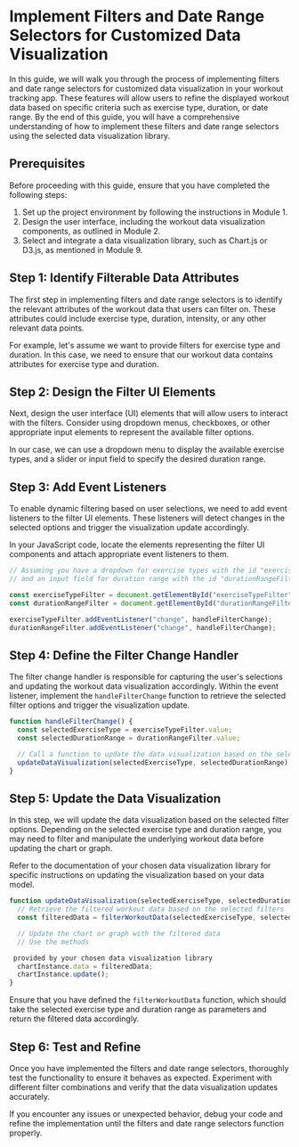 #  Implement Filters and Date Range Selectors for Customized Data Visualization

In this guide, we will walk you through the process of implementing filters and date range selectors for customized data visualization in your workout tracking app. These features will allow users to refine the displayed workout data based on specific criteria such as exercise type, duration, or date range. By the end of this guide, you will have a comprehensive understanding of how to implement these filters and date range selectors using the selected data visualization library.

## Prerequisites

Before proceeding with this guide, ensure that you have completed the following steps:

1. Set up the project environment by following the instructions in Module 1.
2. Design the user interface, including the workout data visualization components, as outlined in Module 2.
3. Select and integrate a data visualization library, such as Chart.js or D3.js, as mentioned in Module 9.

## Step 1: Identify Filterable Data Attributes

The first step in implementing filters and date range selectors is to identify the relevant attributes of the workout data that users can filter on. These attributes could include exercise type, duration, intensity, or any other relevant data points.

For example, let's assume we want to provide filters for exercise type and duration. In this case, we need to ensure that our workout data contains attributes for exercise type and duration.

## Step 2: Design the Filter UI Elements

Next, design the user interface (UI) elements that will allow users to interact with the filters. Consider using dropdown menus, checkboxes, or other appropriate input elements to represent the available filter options.

In our case, we can use a dropdown menu to display the available exercise types, and a slider or input field to specify the desired duration range.

## Step 3: Add Event Listeners

To enable dynamic filtering based on user selections, we need to add event listeners to the filter UI elements. These listeners will detect changes in the selected options and trigger the visualization update accordingly.

In your JavaScript code, locate the elements representing the filter UI components and attach appropriate event listeners to them.

```javascript
// Assuming you have a dropdown for exercise types with the id "exerciseTypeFilter"
// and an input field for duration range with the id "durationRangeFilter"

const exerciseTypeFilter = document.getElementById("exerciseTypeFilter");
const durationRangeFilter = document.getElementById("durationRangeFilter");

exerciseTypeFilter.addEventListener("change", handleFilterChange);
durationRangeFilter.addEventListener("change", handleFilterChange);
```

## Step 4: Define the Filter Change Handler

The filter change handler is responsible for capturing the user's selections and updating the workout data visualization accordingly. Within the event listener, implement the `handleFilterChange` function to retrieve the selected filter options and trigger the visualization update.

```javascript
function handleFilterChange() {
  const selectedExerciseType = exerciseTypeFilter.value;
  const selectedDurationRange = durationRangeFilter.value;

  // Call a function to update the data visualization based on the selected filters
  updateDataVisualization(selectedExerciseType, selectedDurationRange);
}
```

## Step 5: Update the Data Visualization

In this step, we will update the data visualization based on the selected filter options. Depending on the selected exercise type and duration range, you may need to filter and manipulate the underlying workout data before updating the chart or graph.

Refer to the documentation of your chosen data visualization library for specific instructions on updating the visualization based on your data model.

```javascript
function updateDataVisualization(selectedExerciseType, selectedDurationRange) {
  // Retrieve the filtered workout data based on the selected filters
  const filteredData = filterWorkoutData(selectedExerciseType, selectedDurationRange);

  // Update the chart or graph with the filtered data
  // Use the methods

 provided by your chosen data visualization library
  chartInstance.data = filteredData;
  chartInstance.update();
}
```

Ensure that you have defined the `filterWorkoutData` function, which should take the selected exercise type and duration range as parameters and return the filtered data accordingly.

## Step 6: Test and Refine

Once you have implemented the filters and date range selectors, thoroughly test the functionality to ensure it behaves as expected. Experiment with different filter combinations and verify that the data visualization updates accurately.

If you encounter any issues or unexpected behavior, debug your code and refine the implementation until the filters and date range selectors function properly.

